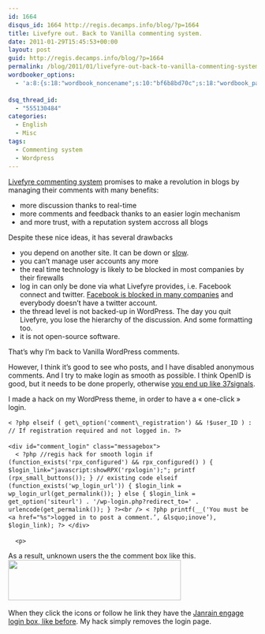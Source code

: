```yaml
---
id: 1664
disqus_id: 1664 http://regis.decamps.info/blog/?p=1664
title: Livefyre out. Back to Vanilla commenting system.
date: 2011-01-29T15:45:53+00:00
layout: post
guid: http://regis.decamps.info/blog/?p=1664
permalink: /blog/2011/01/livefyre-out-back-to-vanilla-commenting-system/
wordbooker_options:
  - 'a:8:{s:18:"wordbook_noncename";s:10:"bf6b8bd70c";s:18:"wordbook_page_post";s:4:"-100";s:18:"wordbook_orandpage";s:1:"2";s:23:"wordbook_default_author";s:1:"1";s:23:"wordbook_extract_length";s:3:"256";s:19:"wordbook_actionlink";s:3:"300";s:18:"wordbook_attribute";s:0:"";s:29:"wordbooker_status_update_text";s:33:"New blog post :  %title% - %link%";}'

dsq_thread_id:
  - "555130484"
categories:
  - English
  - Misc
tags:
  - Commenting system
  - Wordpress
---
```

[Livefyre commenting system](http://livefyre.com/) promises to make a revolution in blogs by managing their comments with many benefits:

  * more discussion thanks to real-time 
  * more comments and feedback thanks to an easier login mechanism
  * and more trust, with a reputation system accross all blogs

Despite these nice ideas, it has several drawbacks

  * you depend on another site. It can be down or [slow](http://www.google.com/buzz/109077227750219303548/YcUtKWPeWsv/I-have-activated-Livefyre-on-my-wordpress-blog#1285749173086000).
  * you can’t manage user accounts any more
  * the real time technology is likely to be blocked in most companies by their firewalls
  * log in can only be done via what Livefyre provides, i.e. Facebook connect and twitter. [Facebook is blocked in many companies](http://www.cmswire.com/cms/enterprise-20/facebook-number-1-blocked-site-according-to-opendns-report-009938.php) and everybody doesn’t have a twitter account.
  * the thread level is not backed-up in WordPress. The day you quit Livefyre, you lose the hierarchy of the discussion. And some formatting too.
  * it is not open-source software.

That’s why I’m back to Vanilla WordPress comments. 

However, I think it’s good to see who posts, and I have disabled anonymous comments. And I try to make login as smooth as possible. I think OpenID is good, but it needs to be done properly, otherwise [you end up like 37signals](http://www.janrain.com/blogs/janrains-take-37signals-decision-remove-openid-login).

I made a hack on my WordPress theme, in order to have a « one-click » login.
  
```
< ?php elseif ( get\_option('comment\_registration') && !$user_ID ) : // If registration required and not logged in. ?>

<div id="comment_login" class="messagebox">
  < ?php //regis hack for smooth login if (function_exists('rpx_configured') && rpx_configured() ) { $login_link="javascript:showRPX('rpxlogin');"; printf (rpx_small_buttons()); } // existing code elseif (function_exists('wp_login_url')) { $login_link = wp_login_url(get_permalink()); } else { $login_link = get_option('siteurl') . '/wp-login.php?redirect_to=' . urlencode(get_permalink()); } ?><br /> < ?php printf(__('You must be <a href="%s">logged in to post a comment.’, &lsquo;inove’), $login_link); ?> </div> 
  
  <p>
```
  </p>
  
  <p>
    As a result, unknown users the the comment box like this.<br /> <a href="/blog/wp-content/uploads/2011/01/Capture-d’écran-2011-01-29-à-15.36.12.png"><img src="/blog/wp-content/uploads/2011/01/Capture-d’écran-2011-01-29-à-15.36.12-350x82.png" alt="" title="Comment box for not logged-in users" width="350" height="82" class="alignnone size-medium wp-image-1667" srcset="/blog/wp-content/uploads/2011/01/Capture-d’écran-2011-01-29-à-15.36.12-350x82.png 350w, /blog/wp-content/uploads/2011/01/Capture-d’écran-2011-01-29-à-15.36.12.png 612w" sizes="(max-width: 350px) 100vw, 350px" /></a>
  </p>
  
  <p>
    When they click the icons or follow he link they have the <a href=/blog/2010/10/fini-les-mots-de-passe-sur-wordpress/">Janrain engage login box, like before</a>. My hack simply removes the login page.
  </p>
